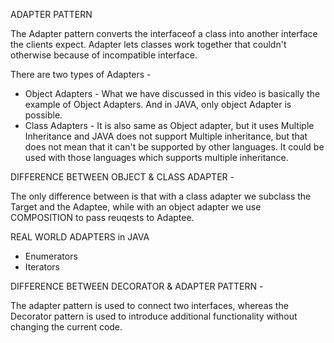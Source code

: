 ADAPTER PATTERN

The Adapter pattern converts the interfaceof a class into another interface the clients expect.
Adapter lets classes work together that couldn't otherwise because of incompatible interface.

There are two types of Adapters - 

- Object Adapters - What we have discussed in this video is basically the example of Object Adapters. And in JAVA, only object Adapter is possible.
- Class Adapters - It is also same as Object adapter, but it uses Multiple Inheritance and JAVA does not support Multiple inheritance, but that does not mean that it can't be supported by other languages. It could be used with those languages which supports multiple inheritance.

DIFFERENCE BETWEEN OBJECT & CLASS ADAPTER - 

The only difference between is that with a class adapter we subclass the Target and the Adaptee, while with an object adapter we use COMPOSITION to pass reuqests to Adaptee.

REAL WORLD ADAPTERS in JAVA

- Enumerators
- Iterators

DIFFERENCE BETWEEN DECORATOR & ADAPTER PATTERN - 

The adapter pattern is used to connect two interfaces, whereas the Decorator pattern is used to introduce additional functionality without changing the current code.